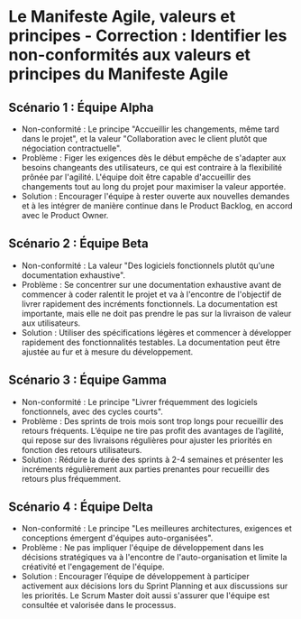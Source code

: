 # Le Manifeste Agile, valeurs et principes - Correction : Identifier les non-conformités aux valeurs et principes du Manifeste Agile

## Scénario 1 : Équipe Alpha

- Non-conformité : Le principe "Accueillir les changements, même tard dans le projet", et la valeur "Collaboration avec
  le client plutôt que négociation contractuelle".
- Problème : Figer les exigences dès le début empêche de s'adapter aux besoins changeants des utilisateurs, ce qui est
  contraire à la flexibilité prônée par l'agilité. L'équipe doit être capable d'accueillir des changements tout au long
  du projet pour maximiser la valeur apportée.
- Solution : Encourager l'équipe à rester ouverte aux nouvelles demandes et à les intégrer de manière continue dans le
  Product Backlog, en accord avec le Product Owner.

## Scénario 2 : Équipe Beta

- Non-conformité : La valeur "Des logiciels fonctionnels plutôt qu'une documentation exhaustive".
- Problème : Se concentrer sur une documentation exhaustive avant de commencer à coder ralentit le projet et va à
  l'encontre de l'objectif de livrer rapidement des incréments fonctionnels. La documentation est importante, mais elle
  ne doit pas prendre le pas sur la livraison de valeur aux utilisateurs.
- Solution : Utiliser des spécifications légères et commencer à développer rapidement des fonctionnalités testables. La
  documentation peut être ajustée au fur et à mesure du développement.

## Scénario 3 : Équipe Gamma

- Non-conformité : Le principe "Livrer fréquemment des logiciels fonctionnels, avec des cycles courts".
- Problème : Des sprints de trois mois sont trop longs pour recueillir des retours fréquents. L’équipe ne tire pas
  profit des avantages de l’agilité, qui repose sur des livraisons régulières pour ajuster les priorités en fonction des
  retours utilisateurs.
- Solution : Réduire la durée des sprints à 2-4 semaines et présenter les incréments régulièrement aux parties prenantes
  pour recueillir des retours plus fréquemment.

## Scénario 4 : Équipe Delta

- Non-conformité : Le principe "Les meilleures architectures, exigences et conceptions émergent d'équipes
  auto-organisées".
- Problème : Ne pas impliquer l'équipe de développement dans les décisions stratégiques va à l'encontre de
  l'auto-organisation et limite la créativité et l'engagement de l'équipe.
- Solution : Encourager l’équipe de développement à participer activement aux décisions lors du Sprint Planning et aux
  discussions sur les priorités. Le Scrum Master doit aussi s'assurer que l'équipe est consultée et valorisée dans le
  processus.
